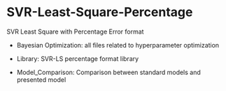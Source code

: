 # SVR-Least-Square-Percentage
SVR Least Square with Percentage Error format

- Bayesian Optimization: all files related to hyperparameter optimization

- Library: SVR-LS percentage format library

- Model_Comparison: Comparison between standard models and presented model